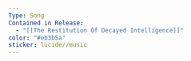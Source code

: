 ```yaml
---
Type: Song
Contained in Release:
  - "[[The Restitution Of Decayed Intelligence]]"
color: "#eb3b5a"
sticker: lucide//music
---
```

